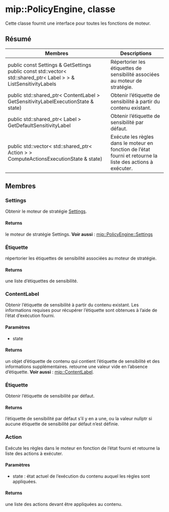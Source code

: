 # <a name="class-mippolicyengine"></a>mip::PolicyEngine, classe 
Cette classe fournit une interface pour toutes les fonctions de moteur.
## <a name="summary"></a>Résumé
 Membres                        | Descriptions                                
--------------------------------|---------------------------------------------
public const Settings & GetSettings public const std::vector< std::shared_ptr< Label > > & ListSensitivityLabels | Répertorier les étiquettes de sensibilité associées au moteur de stratégie.
public std::shared_ptr< ContentLabel > GetSensitivityLabelExecutionState & state) | Obtenir l’étiquette de sensibilité à partir du contenu existant.
public std::shared_ptr< Label > GetDefaultSensitivityLabel | Obtenir l’étiquette de sensibilité par défaut.
public std::vector< std::shared_ptr< Action > > ComputeActionsExecutionState & state) | Exécute les règles dans le moteur en fonction de l’état fourni et retourne la liste des actions à exécuter.
## <a name="members"></a>Membres
### <a name="settings"></a>Settings
Obtenir le moteur de stratégie [Settings](#classmip_1_1_policy_engine_1_1_settings).
#### <a name="returns"></a>Returns
le moteur de stratégie Settings. 
**Voir aussi** : [mip::PolicyEngine::Settings](#classmip_1_1_policy_engine_1_1_settings)
### <a name="label"></a>Étiquette
répertorier les étiquettes de sensibilité associées au moteur de stratégie.
#### <a name="returns"></a>Returns
une liste d’étiquettes de sensibilité.
### <a name="contentlabel"></a>ContentLabel
Obtenir l’étiquette de sensibilité à partir du contenu existant.
Les informations requises pour récupérer l’étiquette sont obtenues à l’aide de l’état d’exécution fourni. 
#### <a name="parameters"></a>Paramètres
* state 
#### <a name="returns"></a>Returns
un objet d’étiquette de contenu qui contient l’étiquette de sensibilité et des informations supplémentaires. retourne une valeur vide en l’absence d’étiquette. 
**Voir aussi** : [mip::ContentLabel](#classmip_1_1_content_label).
### <a name="label"></a>Étiquette
Obtenir l’étiquette de sensibilité par défaut.
#### <a name="returns"></a>Returns
l’étiquette de sensibilité par défaut s’il y en a une, ou la valeur nullptr si aucune étiquette de sensibilité par défaut n’est définie.
### <a name="action"></a>Action
Exécute les règles dans le moteur en fonction de l’état fourni et retourne la liste des actions à exécuter.
#### <a name="parameters"></a>Paramètres
* state : état actuel de l’exécution du contenu auquel les règles sont appliquées. 
#### <a name="returns"></a>Returns
une liste des actions devant être appliquées au contenu.